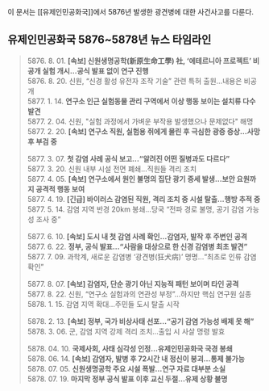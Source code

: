 이 문서는 [[유제인민공화국]]에서 5876년 발생한 광견병에 대한 사건사고를 다룬다.
## **유제인민공화국 5876~5878년 뉴스 타임라인**

> 5876\. 8\. 01\. **\[속보] 신원생명공학(新原生命工學) 社, ‘에테르니아 프로젝트’ 비공개 실험 개시…공식 발표 없이 연구 진행**  
> 5876\. 8\. 20\. 신원, “신경 활성 유전자 조작 기술” 관련 특허 출원…내용은 비공개  
> 5877\. 1\. 14\. **연구소 인근 실험동물 관리 구역에서 이상 행동 보이는 설치류 다수 발견**  
> 5877\. 2\. 04\. 신원, "실험 과정에서 가벼운 부작용 발생했으나 문제없다" 해명  
> 5877\. 2\. 20\. **\[속보] 연구소 직원, 실험용 쥐에게 물린 후 극심한 광증 증상…사망 후 부검 중**  
> 
> 5877\. 3\. 07\. **첫 감염 사례 공식 보고…“알려진 어떤 질병과도 다르다”**   
> 5877\. 3\. 20\. 신원 내부 시설 전면 폐쇄…직원들 격리 조치  
> 5877\. 4\. 05\. **\[속보] 연구소에서 원인 불명의 집단 광기 증세 발생…보안 요원까지 공격적 행동 보여**  
> 5877\. 4\. 19\. **\[긴급] 바이러스 감염된 직원, 격리 조치 중 시설 탈출…행방 추적 중**  
> 5877\. 5\. 14\. 감염 지역 반경 20km 봉쇄…당국 “전파 경로 불명, 공기 감염 가능성 조사 중”  
> 
> 5877\. 6\. 10\. **\[속보] 도시 내 첫 감염 사례 확인…감염자, 발작 후 주변인 공격**  
> 5877\. 6\. 22. **정부, 공식 발표…“사람을 대상으로 한 신경 감염병 최초 발견”**  
> 5877\. 7\. 09\. 과학계, 새로운 감염병 ‘광견병(狂犬病)’ 명명…“최초로 인류 감염 확인” 
> 
> 5877\. 8\. 07\. **\[속보] 감염자, 단순 광기 아닌 지능적 패턴 보이며 타인 공격**   
> 5877\. 8\. 22\. 신원, “연구소 실험과의 연관성 부정”…하지만 핵심 연구원 실종   
> 5878\. 1\. 15\. 감염 지역 확대…주민들 도시 탈출 시작 
> 
> 5878\. 2\. 13\. **\[속보] 정부, 국가 비상사태 선포…“공기 감염 가능성 배제 못 해”**  
> 5878\. 3\. 06\. 군, 감염 지역 강제 격리 조치…출입 시 사살 명령 발효 
> 
> 5878\. 04\. 10\. **국제사회, 사태 심각성 인정…유제인민공화국 국경 봉쇄**  
> 5878\. 06\. 14\. **\[속보] 감염자, 발병 후 72시간 내 정신이 붕괴…통제 불가능**  
> 5878\. 07\. 05\. **신원생명공학 주요 시설 폭발…연구 자료 대부분 소실**  
> 5878\. 07\. 19\. **마지막 정부 공식 발표 이후 교신 두절…유제 상황 불명**  